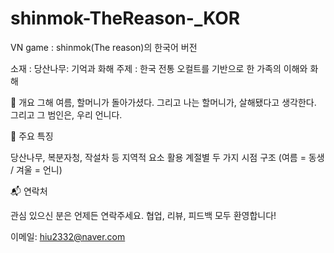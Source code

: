 # shinmok-TheReason-_KOR
VN game : shinmok(The reason)의 한국어 버전 

소재 : 당산나무: 기억과 화해
주제 : 한국 전통 오컬트를 기반으로 한 가족의 이해와 화해 

📖 개요
그해 여름, 할머니가 돌아가셨다. 그리고 나는 할머니가, 살해됐다고 생각한다.
그리고 그 범인은, 우리 언니다. 


🧩 주요 특징

당산나무, 복분자청, 작설차 등 지역적 요소 활용
계절별 두 가지 시점 구조 (여름 = 동생 / 겨울 = 언니)

📬 연락처

관심 있으신 분은 언제든 연락주세요.
협업, 리뷰, 피드백 모두 환영합니다!

이메일: hiu2332@naver.com
